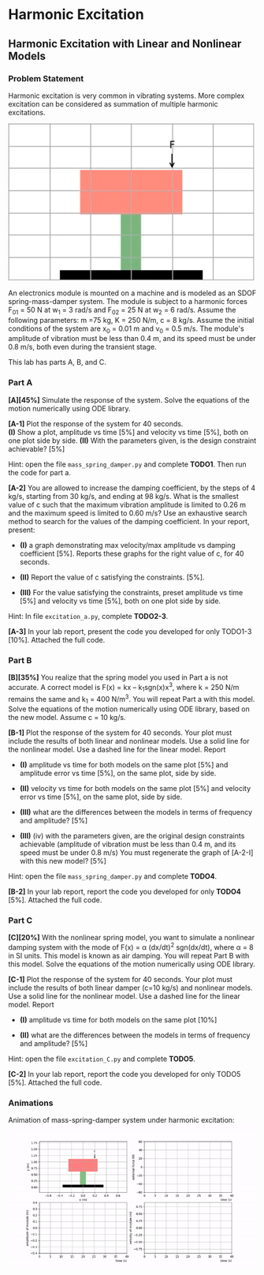 # Harmonic Excitation
## Harmonic Excitation with Linear and Nonlinear Models


### Problem Statement
Harmonic excitation is very common in vibrating systems. More complex excitation can be considered as summation of multiple harmonic excitations.

![module](./images/electronics_module.png)

An electronics module is mounted on a machine and is modeled as an SDOF spring-mass-damper system. The module is subject to a harmonic forces F<sub>01</sub> = 50 N at w<sub>1</sub> = 3 rad/s and F<sub>02</sub> = 25 N at w<sub>2</sub> = 6 rad/s. Assume the following parameters: m =75 kg, K = 250 N/m, c = 8 kg/s. Assume the initial conditions of the system are x<sub>0</sub> = 0.01 m and v<sub>0</sub> = 0.5 m/s. The module's amplitude of vibration must be less than 0.4 m,  and its speed must be under 0.8 m/s, both even during the transient stage.

This lab has parts A, B, and C.


### Part A
**[A][45%]** Simulate the response of the system. Solve the equations of the motion numerically using ODE library.


**[A-1]** Plot the response of the system for 40 seconds.  
	**(I)** Show a plot, amplitude vs time [5%] and velocity vs time [5%], both on one plot side by side.
	**(II)** With the parameters given, is the design constraint achievable? [5%]

Hint: open the file `mass_spring_damper.py` and complete **TODO1**. Then run the code for part a.

**[A-2]** You are allowed to increase the damping coefficient, by the steps of 4 kg/s, starting from 30 kg/s, and ending at 98 kg/s. What is the smallest value of c such that the maximum vibration amplitude is limited to 0.26 m and the maximum speed is limited to 0.60 m/s? Use an exhaustive search method to search for the values of the damping coefficient. In your report, present: 
- **(I)** a graph demonstrating max velocity/max amplitude vs damping coefficient [5%]. Reports these graphs for the right value of c, for 40 seconds.
* **(II)** Report the value of c satisfying the constraints. [5%].
+ **(III)** For the value satisfying the constraints, preset amplitude vs time [5%] and velocity vs time [5%], both on one plot side by side. 

Hint: In file `excitation_a.py`, complete **TODO2-3**.

**[A-3]**  In your lab report, present the code you developed for only TODO1-3 [10%]. Attached the full code.


### Part B
**[B][35%]** You realize that the spring model you used in Part a is not accurate. A correct model is F(x) = kx – k<sub>1</sub>sgn(x)x<sup>3</sup>, where k = 250 N/m remains the same and k<sub>1</sub> = 400 N/m<sup>3</sup>. You will repeat Part a with this model. Solve the equations of the motion numerically using ODE library, based on the new model. Assume c = 10 kg/s.


**[B-1]** Plot the response of the system for 40 seconds. Your plot must include the results of both linear and nonlinear models. Use a solid line for the nonlinear model. Use a dashed line for the linear model. Report
- **(I)** amplitude vs time for both models on the same plot  [5%] and amplitude error vs time [5%], on the same plot, side by side. 
* **(II)** velocity vs time for both models on the same plot  [5%] and velocity error vs time [5%], on the same plot, side by side.
+ **(III)** what are the differences between the models in terms of frequency and amplitude? [5%]
- **(III)** (iv)	with the parameters given, are the original design constraints achievable (amplitude of vibration must be less than 0.4 m, and its speed must be under 0.8 m/s) You must regenerate the graph of [A-2-I] with this new model? [5%]

Hint: open the file `mass_spring_damper.py` and complete **TODO4**.

**[B-2]** In your lab report, report the code you developed for only **TODO4** [5%]. Attached the full code.  


### Part C
**[C][20%]** With the nonlinear spring model, you want to simulate a nonlinear damping system with the mode of F(x) = α (dx/dt)<sup>2</sup> sgn(dx/dt), where α = 8 in SI units. This model is known as air damping. You will repeat Part B with this model. Solve the equations of the motion numerically using ODE library.

**[C-1]** Plot the response of the system for 40 seconds. Your plot must include the results of both linear damper (c=10 kg/s) and nonlinear models. Use a solid line for the nonlinear model. Use a dashed line for the linear model. Report  
- **(I)** amplitude vs time for both models on the same plot [10%]
* **(II)** what are the differences between the models in terms of frequency and amplitude? [5%]

Hint: open the file `excitation_C.py` and complete **TODO5**.
 
**[C-2]** In your lab report, report the code you developed for only TODO5 [5%]. Attached the full code.


### Animations
Animation of mass-spring-damper system under harmonic excitation:\
![overdamped](./images/harmonic_excitation.gif)


